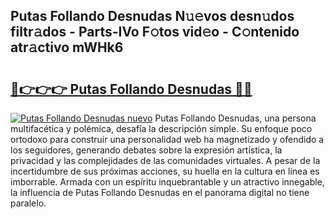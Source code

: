## Putas Follando Desnudas N𝚞𝚎vos desn𝚞dos filtr𝚊dos - Parts-IVo F𝚘tos vid𝚎o - C𝚘ntenido atr𝚊ctivo mWHk6

# <h2><a href="http://mbbbqj.tromn.icu/?c=Putas+Follando+Desnudas">🔗👉👉👉 Putas Follando Desnudas 🔗🔗</a></h2>

[![Putas Follando Desnudas nuevo](https://i.imgur.com/pEAQMta.gif)](http://mbbbqj.tromn.icu/?c=Putas+Follando+Desnudas)
Putas Follando Desnudas, una persona multifacética y polémica, desafía la descripción simple. Su enfoque poco ortodoxo para construir una personalidad web ha magnetizado y ofendido a los seguidores, generando debates sobre la expresión artística, la privacidad y las complejidades de las comunidades virtuales. A pesar de la incertidumbre de sus próximas acciones, su huella en la cultura en línea es imborrable. Armada con un espíritu inquebrantable y un atractivo innegable, la influencia de Putas Follando Desnudas en el panorama digital no tiene paralelo.
